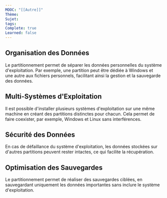 ```yaml
---
MOOC: "[[Autre]]"
Thème: 
Sujet: 
tags: 
Complete: true
Learned: false
---
```

## Organisation des Données

Le partitionnement permet de séparer les données personnelles du système d'exploitation. Par exemple, une partition peut être dédiée à Windows et une autre aux fichiers personnels, facilitant ainsi la gestion et la sauvegarde des données.

## Multi-Systèmes d'Exploitation

Il est possible d'installer plusieurs systèmes d'exploitation sur une même machine en créant des partitions distinctes pour chacun. Cela permet de faire coexister, par exemple, Windows et Linux sans interférences.

## Sécurité des Données

En cas de défaillance du système d'exploitation, les données stockées sur d'autres partitions peuvent rester intactes, ce qui facilite la récupération.

## Optimisation des Sauvegardes

Le partitionnement permet de réaliser des sauvegardes ciblées, en sauvegardant uniquement les données importantes sans inclure le système d'exploitation.